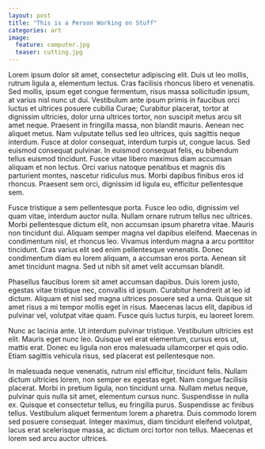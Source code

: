 ```yaml
---
layout: post
title: "This is a Person Working on Stuff"
categories: art
image:
  feature: computer.jpg
  teaser: cutting.jpg
---
```

Lorem ipsum dolor sit amet, consectetur adipiscing elit. Duis ut leo mollis, rutrum ligula a, elementum lectus. Cras facilisis rhoncus libero et venenatis. Sed mollis, ipsum eget congue fermentum, risus massa sollicitudin ipsum, at varius nisl nunc ut dui. Vestibulum ante ipsum primis in faucibus orci luctus et ultrices posuere cubilia Curae; Curabitur placerat, tortor at dignissim ultricies, dolor urna ultrices tortor, non suscipit metus arcu sit amet neque. Praesent in fringilla massa, non blandit mauris. Aenean nec aliquet metus. Nam vulputate tellus sed leo ultrices, quis sagittis neque interdum. Fusce at dolor consequat, interdum turpis ut, congue lacus. Sed euismod consequat pulvinar. In euismod consequat felis, eu bibendum tellus euismod tincidunt. Fusce vitae libero maximus diam accumsan aliquam et non lectus. Orci varius natoque penatibus et magnis dis parturient montes, nascetur ridiculus mus. Morbi dapibus finibus eros id rhoncus. Praesent sem orci, dignissim id ligula eu, efficitur pellentesque sem.

Fusce tristique a sem pellentesque porta. Fusce leo odio, dignissim vel quam vitae, interdum auctor nulla. Nullam ornare rutrum tellus nec ultrices. Morbi pellentesque dictum elit, non accumsan ipsum pharetra vitae. Mauris non tincidunt dui. Aliquam semper magna vel dapibus eleifend. Maecenas in condimentum nisl, et rhoncus leo. Vivamus interdum magna a arcu porttitor tincidunt. Cras varius elit sed enim pellentesque venenatis. Donec condimentum diam eu lorem aliquam, a accumsan eros porta. Aenean sit amet tincidunt magna. Sed ut nibh sit amet velit accumsan blandit.

Phasellus faucibus lorem sit amet accumsan dapibus. Duis lorem justo, egestas vitae tristique nec, convallis id ipsum. Curabitur hendrerit at leo id dictum. Aliquam et nisl sed magna ultrices posuere sed a urna. Quisque sit amet risus a mi tempor mollis eget in risus. Maecenas lacus elit, dapibus id pulvinar vel, volutpat vitae quam. Fusce quis luctus turpis, eu laoreet lorem.

Nunc ac lacinia ante. Ut interdum pulvinar tristique. Vestibulum ultricies est elit. Mauris eget nunc leo. Quisque vel erat elementum, cursus eros ut, mattis erat. Donec eu ligula non eros malesuada ullamcorper et quis odio. Etiam sagittis vehicula risus, sed placerat est pellentesque non.

In malesuada neque venenatis, rutrum nisl efficitur, tincidunt felis. Nullam dictum ultricies lorem, non semper ex egestas eget. Nam congue facilisis placerat. Morbi in pretium ligula, non tincidunt urna. Nullam metus neque, pulvinar quis nulla sit amet, elementum cursus nunc. Suspendisse in nulla ex. Quisque et consectetur tellus, eu fringilla purus. Suspendisse ac finibus tellus. Vestibulum aliquet fermentum lorem a pharetra. Duis commodo lorem sed posuere consequat. Integer maximus, diam tincidunt eleifend volutpat, lacus erat scelerisque massa, ac dictum orci tortor non tellus. Maecenas et lorem sed arcu auctor ultrices.
